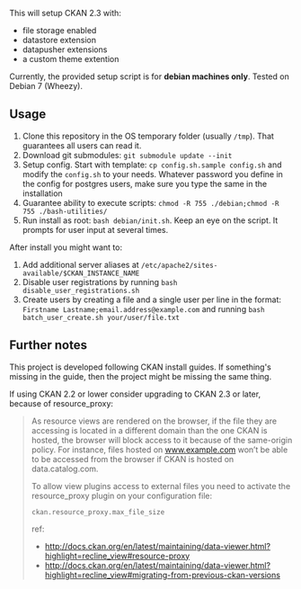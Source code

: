 This will setup CKAN 2.3 with:

- file storage enabled
- datastore extension
- datapusher extensions
- a custom theme extention

Currently, the provided setup script is for **debian machines only**. Tested on Debian 7 (Wheezy).

## Usage

1. Clone this repository in the OS temporary folder (usually `/tmp`). That guarantees all users can read it.
1. Download git submodules: `git submodule update --init`
1. Setup config. Start with template: `cp config.sh.sample config.sh` and modify the `config.sh` to your needs.
  Whatever password you define in the config for postgres users, make sure you type the same in the installation
1. Guarantee ability to execute scripts: `chmod -R 755 ./debian;chmod -R 755 ./bash-utilities/ `
1. Run install as root: `bash debian/init.sh`. Keep an eye on the script. It prompts for user input at several times.

After install you might want to:

1. Add additional server aliases at `/etc/apache2/sites-available/$CKAN_INSTANCE_NAME`
1. Disable user registrations by running `bash disable_user_registrations.sh`
1. Create users by creating a file and a single user per line in the format: `Firstname Lastname;email.address@example.com` and running `bash batch_user_create.sh your/user/file.txt`


## Further notes
This project is developed following CKAN install guides. If something's missing in the guide, then the project might be
missing the same thing.

If using CKAN 2.2 or lower consider upgrading to CKAN 2.3 or later, because of resource_proxy:

>As resource views are rendered on the browser, if the file they are accessing is located in a different 
>domain than the one CKAN is hosted, the browser will block access to it because of the same-origin policy. For instance, 
>files hosted on www.example.com won’t be able to be accessed from the browser if CKAN is hosted on data.catalog.com.
>
>To allow view plugins access to external files you need to activate the resource_proxy plugin on your configuration file:
>
>```
>ckan.resource_proxy.max_file_size
>```
>
>ref:
> 
> - http://docs.ckan.org/en/latest/maintaining/data-viewer.html?highlight=recline_view#resource-proxy
> - http://docs.ckan.org/en/latest/maintaining/data-viewer.html?highlight=recline_view#migrating-from-previous-ckan-versions
